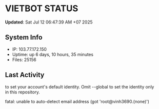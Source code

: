 # VIETBOT STATUS
**Updated**: Sat Jul 12 06:47:39 AM +07 2025

## System Info
- IP: 103.77.172.150
- Uptime: up 6 days, 10 hours, 35 minutes
- Files: 25156

## Last Activity

to set your account's default identity.
Omit --global to set the identity only in this repository.

fatal: unable to auto-detect email address (got 'root@vinh3690.(none)')
